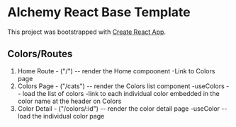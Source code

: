 # Alchemy React Base Template

This project was bootstrapped with [Create React App](https://github.com/facebook/create-react-app).

## Colors/Routes

1. Home Route - ("/") -- render the Home compoonent
    -Link to Colors page
2. Colors Page - ("/cats") -- render the Colors list component
    -useColors -- load the list of colors
    -link to each individual color embedded in the color name at the header on Colors
3. Color Detail - ("/colors/:id") -- render the color detail page
    -useColor -- load the individual color page

